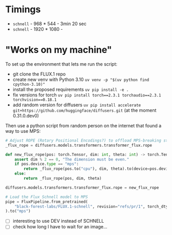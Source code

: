 # Timings
- `schnell` - 968 * 544 - 3min 20 sec
- `schnell` - 1920 * 1080 - 
# "Works on my machine"

To set up the environment that lets me run the script:
- git clone the FLUX.1 repo
- create new venv with Python 3.10 `uv venv -p "$(uv python find cpython-3.10)"`
- install the proposed requirements `uv pip install -e .`
- fix versions for torch `uv pip install torch==2.3.1 torchaudio==2.3.1 torchvision==0.18.1`
- add random version for diffusers `uv pip install accelerate git+https://github.com/huggingface/diffusers.git` (at the moment 0.31.0.dev0)

Then use a python script from random person on the internet that found a way to use MPS:
```python
# Adjust ROPE (Rotary Positional Encodings?) to offload MPS-breaking steps to CPU
_flux_rope = diffusers.models.transformers.transformer_flux.rope

def new_flux_rope(pos: torch.Tensor, dim: int, theta: int) -> torch.Tensor:
    assert dim % 2 == 0, "The dimension must be even."
    if pos.device.type == "mps":
        return _flux_rope(pos.to("cpu"), dim, theta).to(device=pos.device)
    else:
        return _flux_rope(pos, dim, theta)

diffusers.models.transformers.transformer_flux.rope = new_flux_rope

# Load the Flux Schnell model to MPS
pipe = FluxPipeline.from_pretrained(
    "black-forest-labs/FLUX.1-schnell", revision="refs/pr/1", torch_dtype=torch.bfloat16
).to("mps")
```

- [ ] interesting to use DEV instead of SCHNELL
- [ ] check how long I have to wait for an image...